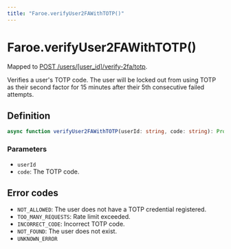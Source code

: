 ```yaml
---
title: "Faroe.verifyUser2FAWithTOTP()"
---
```


# Faroe.verifyUser2FAWithTOTP()

Mapped to [POST /users/\[user_id\]/verify-2fa/totp](/reference/rest/endpoints/post_users_userid_verify-2fa_totp).

Verifies a user's TOTP code. The user will be locked out from using TOTP as their second factor for 15 minutes after their 5th consecutive failed attempts.

## Definition

```ts
async function verifyUser2FAWithTOTP(userId: string, code: string): Promise<void>
```

### Parameters

- `userId`
- `code`: The TOTP code.

## Error codes

- `NOT_ALLOWED`: The user does not have a TOTP credential registered.
- `TOO_MANY_REQUESTS`: Rate limit exceeded.
- `INCORRECT_CODE`: Incorrect TOTP code.
- `NOT_FOUND`: The user does not exist.
- `UNKNOWN_ERROR`
